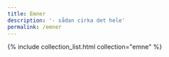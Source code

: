 ```yaml
---
title: Emner
description: '- sådan cirka det hele'
permalink: /emner
---
```

{% include collection_list.html collection="emne" %}
